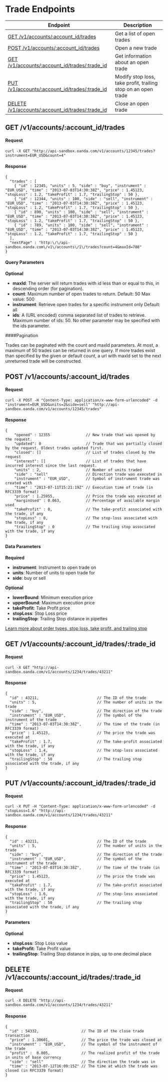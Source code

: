 # Trade Endpoints

| Endpoint | Description |
| ---- | ---- |
| [GET /v1/accounts/:account_id/trades](https://github.com/oanda/apidocs/blob/master/sections/trades.md#get-v1accountsaccount_idtrades) | Get a list of open trades |
| [POST /v1/accounts/:account_id/trades](https://github.com/oanda/apidocs/blob/master/sections/trades.md#post-v1accountsaccount_idtrades) | Open a new trade |
| [GET /v1/accounts/:account_id/trades/:trade_id](https://github.com/oanda/apidocs/blob/master/sections/trades.md#get-v1accountsaccount_idtradestrade_id) | Get information about an open trade |
| [PUT /v1/accounts/:account_id/trades/:trade_id](https://github.com/oanda/apidocs/blob/master/sections/trades.md#put-v1accountsaccount_idtradestrade_id) | Modify stop loss, take profit, trailing stop on an open trade |
| [DELETE /v1/accounts/:account_id/trades/:trade_id](https://github.com/oanda/apidocs/blob/master/sections/trades.md#delete-v1accountsaccount_idtradestrade_id) | Close an open trade |


## GET /v1/accounts/:account_id/trades

#### Request
    curl -X GET "http://api-sandbox.oanda.com/v1/accounts/12345/trades?instrument=EUR_USD&count=4"

#### Response
    {
      "trades" : [
        { "id" : 12345, "units" : 5, "side" : "buy", "instrument" : "EUR_USD", "time" : "2013-07-03T14:30:38Z", "price" : 1.45123, "stopLoss" : 1.2, "takeProfit" : 1.7, "trailingStop" : 50 },
        { "id" : 12344, "units" : 100, "side" : "sell", "instrument" : "EUR_USD", "time" : "2013-07-03T14:30:38Z", "price" : 1.45123, "stopLoss" : 1.2, "takeProfit" : 1.7, "trailingStop" : 50 },
        { "id" : 890, "units" : 100, "side" : "sell", "instrument" : "EUR_USD", "time" : "2013-07-03T14:30:38Z", "price" : 1.45123, "stopLoss" : 1.2, "takeProfit" : 1.7, "trailingStop" : 50 },
        { "id" : 789, "units" : 100, "side" : "sell", "instrument" : "EUR_USD", "time" : "2013-07-03T14:30:38Z", "price" : 1.45123, "stopLoss" : 1.2, "takeProfit" : 1.7, "trailingStop" : 50 }    
      ],
      "nextPage" : "http:\/\/api-sandbox.oanda.com\/v1\/accounts\/1\/trades?count=4&maxId=788"
    }

#### Query Parameters

**Optional**

* **maxId**:  The server will return trades with id less than or equal to this, in descending order (for pagination).
* **count**: Maximum number of open trades to return. Default: 50 Max value: 500
* **instrument**: Retrieve open trades for a specific instrument only Default: all
* **ids**: A (URL encoded) comma separated list of trades to retrieve. Maximum number of ids: 50. No other parameter may be specified with the ids parameter.

####Pagination

Trades can be paginated with the count and maxId parameters.
At most, a maximum of 50 trades can be returned in one query. 
If more trades exist than specified by the given or default count, a url with maxId set to the next unreturned trade will be constructed.

## POST /v1/accounts/:account_id/trades
#### Request
    curl -X POST -H "Content-Type: application/x-www-form-urlencoded" -d "instrument=EUR_USD&units=2&side=sell" "http://api-sandbox.oanda.com/v1/accounts/12345/trades"

#### Response
    {
        "opened" : 12355                // New trade that was opened by the request.
        "updated": 0                    // Trade that was partially closed by the request. Oldest trades updated first.
        "closed": []                    // List of trades closed by the request
        "interest": []                  // List of trades that have incurred interest since the last request.
        "units" : 2,                    // Number of units traded
        "side" : "sell"                 // Direction trade was executed in
        "instrument" : "EUR_USD",       // Symbol of instrument trade was created with
        "time" : "2013-07-11T15:21:19Z" // Execution time of trade (in RFC3339 format)
        "price" : 1.25955,              // Price the trade was executed at
        "marginUsed" : 0.063,           // Percentage of available margin used	
        "takeProfit" : 0,               // The take-profit associated with the trade, if any
        "stopLoss" : 0,                 // The stop-loss associated with the trade, if any
        "trailingStop" : 0              // The trailing stop associated with the trade, if any
    }

#### Data Parameters
**Required**

* **instrument**: Instrument to open trade on
* **units**: Number of units to open trade for
* **side**: buy or sell

**Optional**

* **lowerBound**: Minimum execution price
* **upperBound**: Maximum execution price
* **takeProfit**: Take Profit price
* **stopLoss**: Stop Loss price
* **trailingStop**: Trailing Stop distance in pipettes

[Learn more about order types, stop loss, take profit, and trailing stop](http://fxtrade.oanda.com/learn/intro-to-currency-trading/first-trade/orders)


## GET /v1/accounts/:account_id/trades/:trade_id

#### Request
    curl -X GET "http://api-sandbox.oanda.com/v1/accounts/1234/trades/43211"

#### Response
    {
      "id" : 43211,                          // The ID of the trade
      "units" : 5,                           // The number of units in the trade
      "side" : "buy",                        // The direction of the trade
      "instrument" : "EUR_USD",              // The symbol of the instrument of the trade
      "time" : "2013-07-03T14:30:38Z",       // The time of the trade (in RFC3339 format)
      "price" : 1.45123,                     // The price the trade was executed at
      "takeProfit" : 1.7,                    // The take-profit associated with the trade, if any
      "stopLoss" : 1.4,                      // The stop-loss associated with the trade, if any
      "trailingStop" : 50                    // The trailing stop associated with the trade, if any
    }



## PUT /v1/accounts/:account_id/trades/:trade_id

#### Request
    curl -X PUT -H "Content-Type: application/x-www-form-urlencoded" -d "stopLoss=1.6" "http://api-sandbox.oanda.com/v1/accounts/1234/trades/43211"

#### Response
    {
      "id" : 43211,                          // The ID of the trade
      "units" : 5,                           // The number of units in the trade
      "side" : "buy",                        // The direction of the trade
      "instrument" : "EUR_USD",              // The symbol of the instrument of the trade
      "time" : "2013-07-03T14:30:38Z",       // The time of the trade (in RFC3339 format)
      "price" : 1.45123,                     // The price the trade was executed at
      "takeProfit" : 1.7,                    // The take-profit associated with the trade, if any
      "stopLoss" : 1.6,                      // The stop-loss associated with the trade, if any
      "trailingStop" : 50                    // The trailing stop associated with the trade, if any
    }

#### Parameters
**Optional**

* __stopLoss__: Stop Loss value
* __takeProfit__: Take Profit value
* __trailingStop__: Trailing Stop distance in pips, up to one decimal place



## DELETE /v1/accounts/:account_id/trades/:trade_id

#### Request
    curl -X DELETE "http://api-sandbox.oanda.com/v1/accounts/1234/trades/43211"

#### Response
    {
      "id" : 54332,                   // The ID of the close trade transaction
      "price" : 1.30601,              // The price the trade was closed at
      "instrument" : "EUR_USD",       // The symbol of the instrument of the trade
      "profit" :  0.005,              // The realized profit of the trade in units of base currency
      "side" : "sell"                 // The direction the trade was in
      "time" : "2013-07-12T16:09:15Z" // The time at which the trade was closed (in RFC3339 format)
    }

